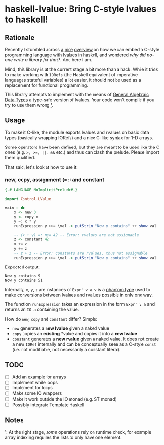 # haskell-lvalue: Bring C-style lvalues to haskell!

## Rationale

Recently I stumbled across [a](http://augustss.blogspot.com/2007/08/programming-in-c-ummm-haskell-heres.html) [nice](http://augustss.blogspot.com/2007/08/what-about-arrays-after-doing-my-little.html) [overview](https://web.archive.org/web/20070823214707/http://augustss.blogspot.com/2007/08/quicksort-in-haskell-quicksort-is.html) on how we can embed a C-style programming language with lvalues in haskell, and wondered *why did no-one write a library for that?*. And here I am.

Mind, this library is at the current stage a bit more than a hack. While it *tries* to make working with `IORefs` (the Haskell equivalent of imperative languages stateful variables) a lot easier, it should not be used as a replacement for functional programming.

This library attempts to implement with the means of [General Algebraic Data Types](https://wiki.haskell.org/GADTs_for_dummies) a type-safe version of lvalues. Your code won't compile if you try to use them wrong [¹](#note1).

## Usage

To make it C-like, the module exports lvalues and rvalues on basic data types (basically wrapping IORefs) and a nice C-like syntax for 1-D arrays.

Some operators have been defined, but they are meant to be used like the C ones (e.g. `>, >=, ||, &&` etc.) and thus can clash the prelude. Please import them qualified.

That said, let's look at how to use it:

### new, copy, assignment (`=:`) and constant

```haskell
{-# LANGUAGE NoImplicitPrelude#-}

import Control.LValue

main = do
    x <- new 3
    y <- copy x
    y =: x * y
    runExpression y >>= \val -> putStrLn "Now y contains" ++ show val

    -- (x + y) =: new 42 -- Error: rvalues are not assignable
    z <- constant 42
    x += z
    y += z
    -- z + z -- Error: constants are rvalues, thus not assignable
    runExpression y >>= \val -> putStrLn "Now y contains" ++ show val
```

Expected output:

```
Now y contains 9
Now y contains 51
```

Internally, `x`, `y`, `z` are instances of `Expr' v a`. `v` is a [phantom type](https://wiki.haskell.org/Phantom_type) used to make conversions between lvalues and rvalues possible in only one way.

The function `runExpression` takes an expression in the form `Expr' v a` and returns an `IO a` containing the value.

How do `new`, `copy` and `constant` differ? Simple:

- `new` generates a **new lvalue** given a naked value
- `copy` copies an **existing** \*value and copies it into a **new lvalue**
- `constant` generates a **new rvalue** given a naked value. It does not create a new `IORef` internally and can be conceptually seen as a C-style `const` (i.e. not modifiable, not necessarily a constant literal).

## TODO

- [ ] Add an example for arrays
- [ ] Implement while loops
- [ ] Implement for loops
- [ ] Make some IO wrappers
- [ ] Make it work outside the IO monad (e.g. ST monad)
- [ ] Possibly integrate Template Haskell

## Notes

<a name="note1">¹</a>: At the right stage, *some* operations rely on runtime check, for example array indexing requires the lists to only have one element.
